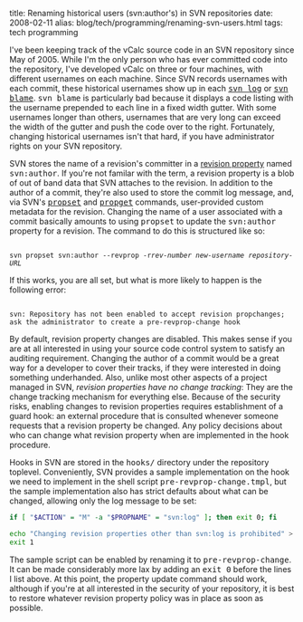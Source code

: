 title: Renaming historical users (svn:author's) in SVN repositories
date: 2008-02-11
alias: blog/tech/programming/renaming-svn-users.html
tags: tech programming

I've been keeping track of the vCalc source code in an SVN repository
since May of 2005. While I'm the only person who has ever committed
code into the repository, I've developed vCalc on three or four
machines, with different usernames on each machine. Since SVN records
usernames with each commit, these historical usernames show up in each
<a href="http://svnbook.red-bean.com/en/1.0/re15.html"><tt>svn
log</tt></a> or <a
href="http://svnbook.red-bean.com/en/1.0/re02.html"><tt>svn
blame</tt></a>. <tt>svn blame</tt> is particularly bad because it
displays a code listing with the username prepended to each line in a
fixed width gutter. With some usernames longer than others, usernames
that are very long can exceed the width of the gutter and push the
code over to the right.  Fortunately, changing historical usernames
isn't that hard, if you have administrator rights on your SVN
repository.

SVN stores the name of a revision's committer in a <a
href="http://svnbook.red-bean.com/en/1.4/svn.advanced.props.html">revision
property</a> named <tt>svn:author</tt>. If you're not familar with the
term, a revision property is a blob of out of band data that SVN
attaches to the revision. In addition to the author of a commit,
they're also used to store the commit log message, and, via SVN's <a
href="http://svnbook.red-bean.com/en/1.0/re23.html"><tt>propset</tt></a>
and <a
href="http://svnbook.red-bean.com/en/1.0/re21.html"><tt>propget</tt></a>
commands, user-provided custom metadata for the revision. Changing the
name of a user associated with a commit basically amounts to using
<tt>propset</tt> to update the <tt>svn:author</tt> property for a
revision. The command to do this is structured like so:

<code>
svn propset svn:author --revprop -r<i>rev-number</i> <i>new-username</i> <i>repository-URL</i>
</code>

If this works, you are all set, but what is more likely to happen
is the following error:

<code>
svn: Repository has not been enabled to accept revision propchanges;
ask the administrator to create a pre-revprop-change hook
</code>

By default, revision property changes are disabled. This makes
sense if you are at all interested in using your source code
control system to satisfy an auditing requirement. Changing the
author of a commit would be a great way for a developer to cover
their tracks, if they were interested in doing something
underhanded. Also, unlike most other aspects of a project managed
in SVN, <i>revision properties have no change tracking</i>: They
are the change tracking mechanism for everything else.  Because
of the security risks, enabling changes to revision properties
requires establishment of a guard hook: an external procedure
that is consulted whenever someone requests that a revision
property be changed. Any policy decisions about who can change
what revision property when are implemented in the hook
procedure.

Hooks in SVN are stored in the <tt>hooks/</tt> directory under
the repository toplevel. Conveniently, SVN provides a sample
implementation on the hook we need to implement in the shell script
<tt>pre-revprop-change.tmpl</tt>, but the sample implementation
also has strict defaults about what can be changed, allowing only
the log message to be set:

```bash
if [ "$ACTION" = "M" -a "$PROPNAME" = "svn:log" ]; then exit 0; fi

echo "Changing revision properties other than svn:log is prohibited" > &2
exit 1
```

The sample script can be enabled by renaming it to
<tt>pre-revprop-change</tt>. It can be made considerably more lax
by adding an <tt>exit 0</tt> before the lines I list above. At
this point, the property update command should work, although if
you're at all interested in the security of your repository, it
is best to restore whatever revision property policy was in place
as soon as possible.

